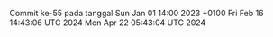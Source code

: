 Commit ke-55 pada tanggal Sun Jan 01 14:00 2023 +0100
Fri Feb 16 14:43:06 UTC 2024
Mon Apr 22 05:43:04 UTC 2024
